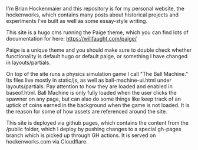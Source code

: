 I'm Brian Hockenmaier and this repository is for my personal website, the hockenworks, which contains many posts about historical projects and experiments I've built as well as some essay-style writing.

This site is a hugo cms running the Paige theme, which you can find lots of documentation for here:
https://willfaught.com/paige/

Paige is a unique theme and you should make sure to double check whether functionality is default hugo or default paige, or something I have changed in layouts/partials.

On top of the site runs a physics simulation game I call "The Ball Machine." Its files live mostly in static/js, as well as ball-machine-ui.html under layouts/partials. Pay attention to how they are loaded and enabled in baseof.html.
Ball Machine is only fully loaded when the user clicks the spawner on any page, but can also do some things like keep track of an uptick of coins earned in the background when the game is not loaded. It is the reason for some of how assets are referenced around the site.

This site is deployed via github pages, which contains the content from the /public folder, which I deploy by pushing changes to a special gh-pages branch which is picked up through GH actions. It is served on hockenworks.com via Cloudflare.

